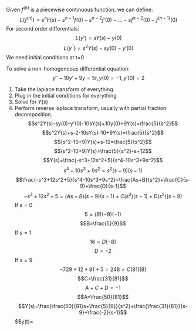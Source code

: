 Given $f^{(n)}$ is a piecewise continuous function, we can define:
$$L\{f^{(n)}\}=s^nF(s)-s^{n-1}f(0)-s^{n-2}f'(0)-...-sf^{n-2}(0)-f^{(n-1)}(0)$$
For second order differentials:
$$L\{y'\}=sY(s)-y(0)$$
$$L\{y^{''}\}=s^2Y(s)-sy(0)-y'(0)$$
We need initial conditions at t=0

To solve a non-homogeneous differential equation:
$$y''-10y'+9y=5t, y(0)=-1, y'(0)=2$$
1. Take the laplace transform of everything. 
2. Plug in the initial conditions for everything
3. Solve for $Y(s)$
4. Perform reverse laplace transform, usually with partial fraction decomposition.
$$s^2Y(s)-sy(0)-y'(0)-10sY(s)+10y(0)+9Y(s)=\frac{5}{s^2}$$
$$s^2Y(s)+s-2-10sY(s)-10+9Y(s)=\frac{5}{s^2}$$
$$(s^2-10+9)Y(s)+s-12=\frac{5}{s^2}$$
$$(s^2-10+9)Y(s)=\frac{5}{s^2}-s+12$$
$$Y(s)=\frac{-s^3+12s^2+5}{s^4-10s^3+9s^2}$$
$$s^4-10s^3+9s^2=s^2(s-9)(s-1)$$
$$\frac{-s^3+12s^2+5}{s^4-10s^3+9s^2}=\frac{As+B}{s^2}+\frac{C}{s-9}+\frac{D}{s-1}$$
$$-s^3+12s^2+5=(As+B)(s-9)(s-1)+C(s^2)(s-1)+D(s^2)(s-9)$$
If $s=0$
$$5=(B)(-9)(-1)$$
$$B=\frac{5}{9}$$
If $s=1$
$$16=D(-8)$$
$$D=-2$$
If $s=9$
$$-729+12*81+5=248=C(81)(8)$$
$$C=\frac{31}{81}$$
$$A+C+D=-1$$
$$A=\frac{50}{81}$$
$$Y(s)=\frac{\frac{50}{81}s+\frac{5}{9}}{s^2}+\frac{\frac{31}{81}}{s-9}+\frac{-2}{s-1}$$
$$y(t)=
